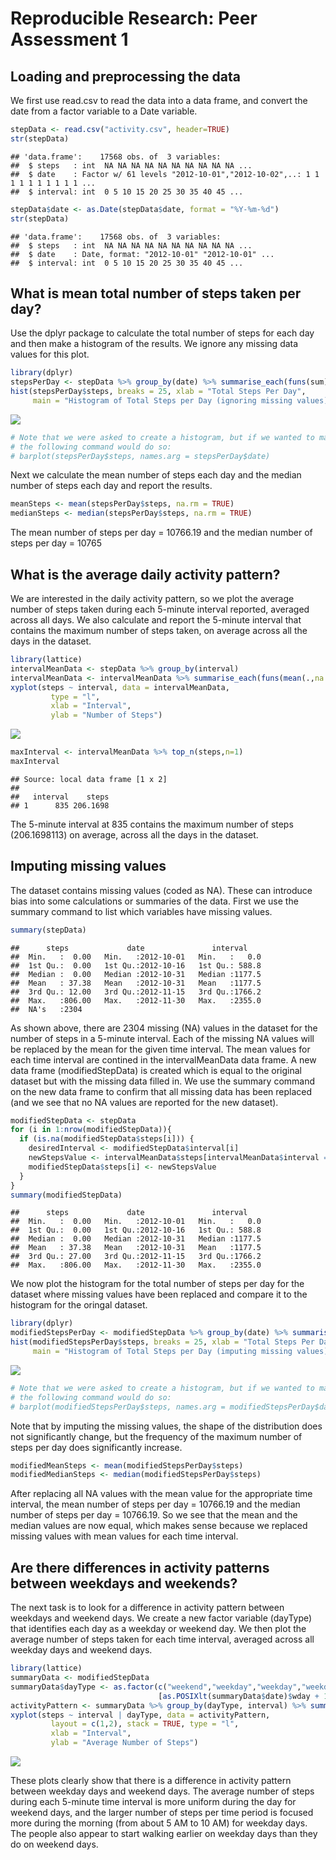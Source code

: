 # Reproducible Research: Peer Assessment 1


## Loading and preprocessing the data

We first use read.csv to read the data into a data frame, and convert the date from a factor variable to a Date variable.


```r
stepData <- read.csv("activity.csv", header=TRUE)
str(stepData)
```

```
## 'data.frame':	17568 obs. of  3 variables:
##  $ steps   : int  NA NA NA NA NA NA NA NA NA NA ...
##  $ date    : Factor w/ 61 levels "2012-10-01","2012-10-02",..: 1 1 1 1 1 1 1 1 1 1 ...
##  $ interval: int  0 5 10 15 20 25 30 35 40 45 ...
```

```r
stepData$date <- as.Date(stepData$date, format = "%Y-%m-%d")
str(stepData)
```

```
## 'data.frame':	17568 obs. of  3 variables:
##  $ steps   : int  NA NA NA NA NA NA NA NA NA NA ...
##  $ date    : Date, format: "2012-10-01" "2012-10-01" ...
##  $ interval: int  0 5 10 15 20 25 30 35 40 45 ...
```


## What is mean total number of steps taken per day?

Use the dplyr package to calculate the total number of steps for each day
and then make a histogram of the results.  We ignore any missing data values for this plot.


```r
library(dplyr)
stepsPerDay <- stepData %>% group_by(date) %>% summarise_each(funs(sum), steps)
hist(stepsPerDay$steps, breaks = 25, xlab = "Total Steps Per Day", 
     main = "Histogram of Total Steps per Day (ignoring missing values)")
```

![](PA1_template_files/figure-html/unnamed-chunk-1-1.png) 

```r
# Note that we were asked to create a histogram, but if we wanted to make a bargraph instead, 
# the following command would do so:
# barplot(stepsPerDay$steps, names.arg = stepsPerDay$date)
```

Next we calculate the mean number of steps each day and the median number of steps each day and report the results.


```r
meanSteps <- mean(stepsPerDay$steps, na.rm = TRUE)
medianSteps <- median(stepsPerDay$steps, na.rm = TRUE)
```

The mean number of steps per day = 10766.19 and the median number of steps per day = 10765

## What is the average daily activity pattern?

We are interested in the daily activity pattern, so we plot the average number of steps taken during each 5-minute interval reported, averaged across all days.  We also calculate and report the 5-minute interval that contains the maximum number of steps taken, on average across all the days in the dataset.


```r
library(lattice)
intervalMeanData <- stepData %>% group_by(interval) 
intervalMeanData <- intervalMeanData %>% summarise_each(funs(mean(.,na.rm = TRUE)), steps)
xyplot(steps ~ interval, data = intervalMeanData,
         type = "l",
         xlab = "Interval",
         ylab = "Number of Steps")
```

![](PA1_template_files/figure-html/unnamed-chunk-3-1.png) 

```r
maxInterval <- intervalMeanData %>% top_n(steps,n=1)
maxInterval
```

```
## Source: local data frame [1 x 2]
## 
##   interval    steps
## 1      835 206.1698
```

The 5-minute interval at 835 contains the maximum number of steps (206.1698113) on average, across all the days in the dataset.

## Imputing missing values

The dataset contains missing values (coded as NA).  These can introduce bias into some calculations or summaries of the data. First we use the summary command to list which variables have missing values.


```r
summary(stepData)
```

```
##      steps             date               interval     
##  Min.   :  0.00   Min.   :2012-10-01   Min.   :   0.0  
##  1st Qu.:  0.00   1st Qu.:2012-10-16   1st Qu.: 588.8  
##  Median :  0.00   Median :2012-10-31   Median :1177.5  
##  Mean   : 37.38   Mean   :2012-10-31   Mean   :1177.5  
##  3rd Qu.: 12.00   3rd Qu.:2012-11-15   3rd Qu.:1766.2  
##  Max.   :806.00   Max.   :2012-11-30   Max.   :2355.0  
##  NA's   :2304
```

As shown above, there are 2304 missing (NA) values in the dataset for the number of steps in a 5-minute interval.  Each of the missing NA values will be replaced by the mean for the given time interval.  The mean values for each time interval are contined in the intervalMeanData data frame.  A new data frame (modifiedStepData) is created which is equal to the original dataset but with the missing data filled in.  We use the summary command on the new data frame to confirm that all missing data has been replaced (and we see that no NA values are reported for the new dataset).


```r
modifiedStepData <- stepData
for (i in 1:nrow(modifiedStepData)){
  if (is.na(modifiedStepData$steps[i])) {
    desiredInterval <- modifiedStepData$interval[i]
    newStepsValue <- intervalMeanData$steps[intervalMeanData$interval == desiredInterval]
    modifiedStepData$steps[i] <- newStepsValue
  }
}
summary(modifiedStepData)
```

```
##      steps             date               interval     
##  Min.   :  0.00   Min.   :2012-10-01   Min.   :   0.0  
##  1st Qu.:  0.00   1st Qu.:2012-10-16   1st Qu.: 588.8  
##  Median :  0.00   Median :2012-10-31   Median :1177.5  
##  Mean   : 37.38   Mean   :2012-10-31   Mean   :1177.5  
##  3rd Qu.: 27.00   3rd Qu.:2012-11-15   3rd Qu.:1766.2  
##  Max.   :806.00   Max.   :2012-11-30   Max.   :2355.0
```

We now plot the histogram for the total number of steps per day for the dataset where missing values have been replaced and compare it to the histogram for the oringal dataset.

```r
library(dplyr)
modifiedStepsPerDay <- modifiedStepData %>% group_by(date) %>% summarise_each(funs(sum), steps)
hist(modifiedStepsPerDay$steps, breaks = 25, xlab = "Total Steps Per Day",
     main = "Histogram of Total Steps per Day (imputing missing values)")
```

![](PA1_template_files/figure-html/unnamed-chunk-6-1.png) 

```r
# Note that we were asked to create a histogram, but if we wanted to make a bargraph instead, 
# the following command would do so:
# barplot(modifiedStepsPerDay$steps, names.arg = modifiedStepsPerDay$date)
```
Note that by imputing the missing values, the shape of the distribution does not significantly change, but the frequency of the maximum number of steps per day does significantly increase.

```r
modifiedMeanSteps <- mean(modifiedStepsPerDay$steps)
modifiedMedianSteps <- median(modifiedStepsPerDay$steps)
```


After replacing all NA values with the mean value for the appropriate time interval, the mean number of steps per day = 10766.19 and the median number of steps per day = 10766.19. So we see that the mean and the median values are now equal, which makes sense because we replaced missing values with mean values for each time interval.

## Are there differences in activity patterns between weekdays and weekends?

The next task is to look for a difference in activity pattern between weekdays and weekend days.  We create a new factor variable (dayType) that identifies each day as a weekday or weekend day. We then plot the average number of steps taken for each time interval, averaged across all weekday days and weekend days.


```r
library(lattice)
summaryData <- modifiedStepData
summaryData$dayType <- as.factor(c("weekend","weekday","weekday","weekday","weekday","weekday","weekend")
                                 [as.POSIXlt(summaryData$date)$wday + 1])
activityPattern <- summaryData %>% group_by(dayType, interval) %>% summarise_each(funs(mean), steps)
xyplot(steps ~ interval | dayType, data = activityPattern,
         layout = c(1,2), stack = TRUE, type = "l",
         xlab = "Interval",
         ylab = "Average Number of Steps")
```

![](PA1_template_files/figure-html/unnamed-chunk-8-1.png) 

These plots clearly show that there is a difference in activity pattern between weekday days and weekend days.  The average number of steps during each 5-minute time interval is more uniform during the day for weekend days, and the larger number of steps per time period is focused more during the morning (from about 5 AM to 10 AM) for weekday days.  The people also appear to start walking earlier on weekday days than they do on weekend days.
